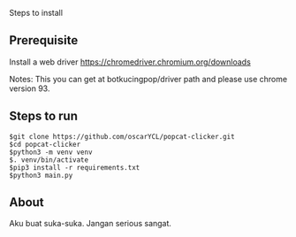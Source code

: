 Steps to install

## Prerequisite

Install a web driver
https://chromedriver.chromium.org/downloads

Notes: This you can get at botkucingpop/driver path and please use chrome version 93.

## Steps to run 

    $git clone https://github.com/oscarYCL/popcat-clicker.git
    $cd popcat-clicker
    $python3 -m venv venv
    $. venv/bin/activate
    $pip3 install -r requirements.txt
    $python3 main.py


## About

Aku buat suka-suka. Jangan serious sangat.

